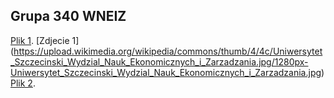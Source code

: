 ## Grupa 340 WNEIZ



[Plik 1](https://github.com/jjakubw/zadanialni/blob/main/testland/21).
[Zdjecie 1] (https://upload.wikimedia.org/wikipedia/commons/thumb/4/4c/Uniwersytet_Szczecinski_Wydzial_Nauk_Ekonomicznych_i_Zarzadzania.jpg/1280px-Uniwersytet_Szczecinski_Wydzial_Nauk_Ekonomicznych_i_Zarzadzania.jpg)
[Plik 2](https://github.com/jjakubw/zadanialni/blob/main/testowo/11).

